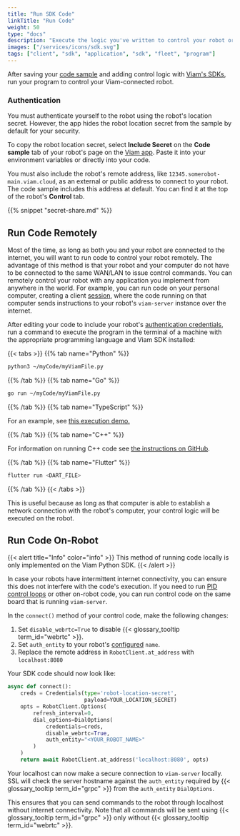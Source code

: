 ```yaml
---
title: "Run SDK Code"
linkTitle: "Run Code"
weight: 50
type: "docs"
description: "Execute the logic you've written to control your robot or fleet."
images: ["/services/icons/sdk.svg"]
tags: ["client", "sdk", "application", "sdk", "fleet", "program"]
---
```


After saving your [code sample](/program/#hello-world-the-code-sample-tab) and adding control logic with [Viam's SDKs](/program/apis/), run your program to control your Viam-connected robot.

### Authentication

You must authenticate yourself to the robot using the robot's location secret.
However, the app hides the robot location secret from the sample by default for your security.

To copy the robot location secret, select **Include Secret** on the **Code sample** tab of your robot's page on the [Viam app](https://app.viam.com).
Paste it into your environment variables or directly into your code.

You must also include the robot's remote address, like `12345.somerobot-main.viam.cloud`, as an external or public address to connect to your robot.
The code sample includes this address at default.
You can find it at the top of the robot's **Control** tab.

{{% snippet "secret-share.md" %}}

## Run Code Remotely

Most of the time, as long as both you and your robot are connected to the internet, you will want to run code to control your robot remotely.
The advantage of this method is that your robot and your computer do not have to be connected to the same WAN/LAN to issue control commands.
You can remotely control your robot with any application you implement from anywhere in the world.
For example, you can run code on your personal computer, creating a client [session](/program/apis/sessions/), where the code running on that computer sends instructions to your robot's `viam-server` instance over the internet.

After editing your code to include your robot's [authentication credentials](#authentication), run a command to execute the program in the terminal of a machine with the appropriate programming language and Viam SDK installed:

{{< tabs >}}
{{% tab name="Python" %}}

```sh {class="command-line" data-prompt="$"}
python3 ~/myCode/myViamFile.py
```

{{% /tab %}}
{{% tab name="Go" %}}

```sh {class="command-line" data-prompt="$"}
go run ~/myCode/myViamFile.py
```

{{% /tab %}}
{{% tab name="TypeScript" %}}

For an example, see [this execution demo.](https://github.com/viamrobotics/viam-typescript-sdk/tree/main/examples/vanilla)

{{% /tab %}}
{{% tab name="C++" %}}

For information on running C++ code see [the instructions on GitHub](https://github.com/viamrobotics/viam-cpp-sdk/blob/main/BUILDING.md).

{{% /tab %}}
{{% tab name="Flutter" %}}

```sh {class="command-line" data-prompt="$"}
flutter run <DART_FILE>
```

{{% /tab %}}
{{< /tabs >}}

This is useful because as long as that computer is able to establish a network connection with the robot's computer, your control logic will be executed on the robot.

## Run Code On-Robot

{{< alert title="Info" color="info" >}}
This method of running code locally is only implemented on the Viam Python SDK.
{{< /alert >}}

In case your robots have intermittent internet connectivity, you can ensure this does not interfere with the code's execution.
If you need to run [PID control loops](https://en.wikipedia.org/wiki/PID_controller) or other on-robot code, you can run control code on the same board that is running `viam-server`.

In the `connect()` method of your control code, make the following changes:

1. Set `disable_webrtc=True` to disable {{< glossary_tooltip term_id="webrtc" >}}.
2. Set `auth_entity` to your robot's [configured](/manage/configuration/) `name`.
3. Replace the remote address in `RobotClient.at_address` with `localhost:8080`

Your SDK code should now look like:

```python {class="line-numbers linkable-line-numbers"}
async def connect():
    creds = Credentials(type='robot-location-secret',
                        payload=YOUR_LOCATION_SECRET)
    opts = RobotClient.Options(
        refresh_interval=0,
        dial_options=DialOptions(
            credentials=creds,
            disable_webrtc=True,
            auth_entity="<YOUR_ROBOT_NAME>"
        )
    )
    return await RobotClient.at_address('localhost:8080', opts)
```

Your localhost can now make a secure connection to `viam-server` locally.
SSL will check the server hostname against the `auth_entity` required by {{< glossary_tooltip term_id="grpc" >}} from the `auth_entity` `DialOptions`.

This ensures that you can send commands to the robot through localhost without internet connectivity.
Note that all commands will be sent using {{< glossary_tooltip term_id="grpc" >}} only without {{< glossary_tooltip term_id="webrtc" >}}.
